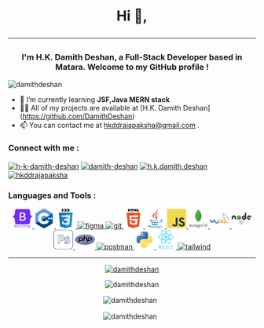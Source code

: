<h1 align="center" >Hi 👋,<hr> </h1>

<h3 align="center">I'm H.K. Damith Deshan, a Full-Stack Developer based in Matara. Welcome to my GitHub profile !</h3> 

<p align="left"> <img src="https://komarev.com/ghpvc/?username=damithdeshan&label=Profile%20views&color=0e75b6&style=flat" alt="damithdeshan" /> </p>

- 🌱 I’m currently learning **JSF,Java MERN stack**  
- 👨‍💻 All of my projects are available at [H.K. Damith Deshan] (https://github.com/DamithDeshan)
- 📫 You can contact me at hkddrajapaksha@gmail.com .

<h3 align="left">Connect with me :</h3>
<p align="left"> 
<a href="https://linkedin.com/in/h-k-damith-deshan" target="blank"><img align="center" src="https://raw.githubusercontent.com/rahuldkjain/github-profile-readme-generator/master/src/images/icons/Social/linked-in-alt.svg" alt="h-k-damith-deshan" height="30" width="40" /></a> 
<a href="https://stackoverflow.com/users/damith-deshan" target="blank"><img align="center" src="https://raw.githubusercontent.com/rahuldkjain/github-profile-readme-generator/master/src/images/icons/Social/stack-overflow.svg" alt="damith-deshan" height="30" width="40" /></a>
<a href="https://fb.com/h.k.damith.deshan" target="blank"><img align="center" src="https://raw.githubusercontent.com/rahuldkjain/github-profile-readme-generator/master/src/images/icons/Social/facebook.svg" alt="h.k.damith.deshan" height="30" width="40" /></a>
<a href="https://www.hackerrank.com/hkddrajapaksha" target="blank"><img align="center" src="https://raw.githubusercontent.com/rahuldkjain/github-profile-readme-generator/master/src/images/icons/Social/hackerrank.svg" alt="hkddrajapaksha" height="30" width="40" /></a>
</p> 
   
<h3 align="left">Languages and Tools :</h3>
<p align="center"> 
    <a href="https://getbootstrap.com" target="_blank" rel="noreferrer"> <img src="https://raw.githubusercontent.com/devicons/devicon/master/icons/bootstrap/bootstrap-plain-wordmark.svg" alt="bootstrap" width="40" height="40"/> </a> 
    <a href="https://www.w3schools.com/cpp/" target="_blank" rel="noreferrer"> <img src="https://raw.githubusercontent.com/devicons/devicon/master/icons/cplusplus/cplusplus-original.svg" alt="cplusplus" width="40" height="40"/> </a> 
    <a href="https://www.w3schools.com/css/" target="_blank" rel="noreferrer"> <img src="https://raw.githubusercontent.com/devicons/devicon/master/icons/css3/css3-original-wordmark.svg" alt="css3" width="40" height="40"/> </a> 
    <a href="https://www.figma.com/" target="_blank" rel="noreferrer"> <img src="https://www.vectorlogo.zone/logos/figma/figma-icon.svg" alt="figma" width="40" height="40"/> </a> 
    <a href="https://git-scm.com/" target="_blank" rel="noreferrer"> <img src="https://www.vectorlogo.zone/logos/git-scm/git-scm-icon.svg" alt="git" width="40" height="40"/> </a> 
    <a href="https://www.w3.org/html/" target="_blank" rel="noreferrer"> <img src="https://raw.githubusercontent.com/devicons/devicon/master/icons/html5/html5-original-wordmark.svg" alt="html5" width="40" height="40"/> </a> 
    <a href="https://www.java.com" target="_blank" rel="noreferrer"> <img src="https://raw.githubusercontent.com/devicons/devicon/master/icons/java/java-original.svg" alt="java" width="40" height="40"/> </a> 
    <a href="https://developer.mozilla.org/en-US/docs/Web/JavaScript" target="_blank" rel="noreferrer"> <img src="https://raw.githubusercontent.com/devicons/devicon/master/icons/javascript/javascript-original.svg" alt="javascript" width="40" height="40"/> </a> 
    <a href="https://www.mongodb.com/" target="_blank" rel="noreferrer"> <img src="https://raw.githubusercontent.com/devicons/devicon/master/icons/mongodb/mongodb-original-wordmark.svg" alt="mongodb" width="40" height="40"/> </a> 
    <a href="https://www.mysql.com/" target="_blank" rel="noreferrer"> <img src="https://raw.githubusercontent.com/devicons/devicon/master/icons/mysql/mysql-original-wordmark.svg" alt="mysql" width="40" height="40"/> </a> 
    <a href="https://nodejs.org" target="_blank" rel="noreferrer"> <img src="https://raw.githubusercontent.com/devicons/devicon/master/icons/nodejs/nodejs-original-wordmark.svg" alt="nodejs" width="40" height="40"/> </a> 
    <a href="https://www.photoshop.com/en" target="_blank" rel="noreferrer"> <img src="https://raw.githubusercontent.com/devicons/devicon/master/icons/photoshop/photoshop-line.svg" alt="photoshop" width="40" height="40"/> </a> 
    <a href="https://www.php.net" target="_blank" rel="noreferrer"> <img src="https://raw.githubusercontent.com/devicons/devicon/master/icons/php/php-original.svg" alt="php" width="40" height="40"/> </a> 
    <a href="https://postman.com" target="_blank" rel="noreferrer"> <img src="https://www.vectorlogo.zone/logos/getpostman/getpostman-icon.svg" alt="postman" width="40" height="40"/> </a> 
    <a href="https://www.python.org" target="_blank" rel="noreferrer"> <img src="https://raw.githubusercontent.com/devicons/devicon/master/icons/python/python-original.svg" alt="python" width="40" height="40"/> </a> 
    <a href="https://reactjs.org/" target="_blank" rel="noreferrer"> <img src="https://raw.githubusercontent.com/devicons/devicon/master/icons/react/react-original-wordmark.svg" alt="react" width="40" height="40"/> </a> 
    <a href="https://tailwindcss.com/" target="_blank" rel="noreferrer"> <img src="https://www.vectorlogo.zone/logos/tailwindcss/tailwindcss-icon.svg" alt="tailwind" width="40" height="40"/> </a> </p>
<hr>   

<p align="center"> 
    <a href="https://github.com/ryo-ma/github-profile-trophy">
        <img src="https://github-profile-trophy.vercel.app/?username=damithdeshan" alt="damithdeshan" />
    </a> 
</p>  

<p align="center" >
    <img src="https://github-readme-stats.vercel.app/api/top-langs?username=damithdeshan&show_icons=true&locale=en&layout=compact" alt="damithdeshan" />
</p>

<p align="center">
    <img align="center" src="https://github-readme-stats.vercel.app/api?username=damithdeshan&show_icons=true&locale=en" alt="damithdeshan" />
    &nbsp;
</p>

<p align="center">
    <img align="center" src="https://github-readme-streak-stats.herokuapp.com/?user=damithdeshan&" alt="damithdeshan" />
    &nbsp;
</p>
